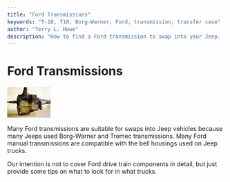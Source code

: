 ```yaml
---
title: "Ford Transmissions"
keywords: "T-18, T18, Borg-Warner, Ford, transmission, transfer case"
author: "Terry L. Howe"
description: "How to find a Ford transmission to swap into your Jeep.  Ford trucks are plentiful and many use heavy duty drive train components suitable for swaps into Jeep trucks."
---
```

# Ford Transmissions

[![Unconverted 2WD Ford T-18](/images/transmission/updates/fordt18/ford2wdt18_.jpg)](/images/transmission/updates/fordt18/ford2wdt18.jpg) 

Many Ford transmissions are suitable for swaps into Jeep vehicles because many Jeeps used Borg-Warner and Tremec transmissions. Many Ford manual transmissions are compatible with the bell housings used on Jeep trucks.

Our intention is not to cover Ford drive train components in detail, but just provide some tips on what to look for in what trucks.